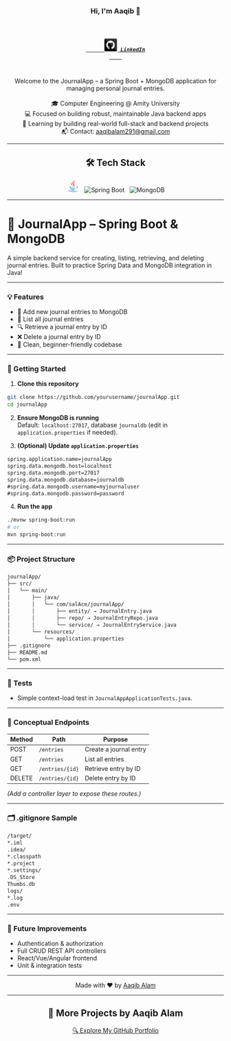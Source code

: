 
<h3 align="center">Hi, I'm Aaqib 👋</h3>

<h5 align="center">
  <code>
    <a href="https://www.linkedin.com/in/aaqib-alam-50929a204/" title="LinkedIn">
      <img title="linkedIn" height="30" src="https://raw.githubusercontent.com/sal12321/images/main/aaqibAlam/images/github.svg"> LinkedIn
    </a>
  </code>
</h5>

<p align="center">
  Welcome to the JournalApp – a Spring Boot + MongoDB application for managing personal journal entries.<br>
  <br>
  🎓 Computer Engineering @ Amity University<br>
  💻 Focused on building robust, maintainable Java backend apps<br>
  🔬 Learning by building real-world full-stack and backend projects<br>
  📬 Contact: <a href="mailto:aaqibalam291@gmail.com">aaqibalam291@gmail.com</a>
</p>

---

<h2 align="center">🛠️ Tech Stack</h2>

<p align="center">
  <img title="Java" height="30" src="https://raw.githubusercontent.com/sal12321/images/main/aaqibAlam/images/java-original.svg">&nbsp;&nbsp;
  <img title="Spring Boot" height="35" src="https://raw.githubusercontent.com/sal12321/images/main/aaqibAlam/images/springboot.svg">&nbsp;&nbsp;
  <img title="MongoDB" height="34" src="https://raw.githubusercontent.com/sal12321/images/main/aaqibAlam/images/mongodb.svg">
</p>

---

# 📖 JournalApp – Spring Boot & MongoDB

A simple backend service for creating, listing, retrieving, and deleting journal entries. Built to practice Spring Data and MongoDB integration in Java!

---

### 💡 Features

- 📝 Add new journal entries to MongoDB  
- 📑 List all journal entries  
- 🔍 Retrieve a journal entry by ID  
- ❌ Delete a journal entry by ID  
- 🌱 Clean, beginner-friendly codebase  

---

### 🚀 Getting Started

1. **Clone this repository**

```bash
git clone https://github.com/yourusername/journalApp.git
cd journalApp
```

2. **Ensure MongoDB is running**  
Default: `localhost:27017`, database `journaldb` (edit in `application.properties` if needed).

3. **(Optional) Update `application.properties`**

```properties
spring.application.name=journalApp
spring.data.mongodb.host=localhost
spring.data.mongodb.port=27017
spring.data.mongodb.database=journaldb
#spring.data.mongodb.username=myjournaluser
#spring.data.mongodb.password=password
```

4. **Run the app**

```bash
./mvnw spring-boot:run
# or
mvn spring-boot:run
```

---

### 📦 Project Structure

```
journalApp/
├── src/
│   └── main/
│       ├── java/
│       │   └── com/salAce/journalApp/
│       │       ├── entity/ → JournalEntry.java
│       │       ├── repo/ → JournalEntryRepo.java
│       │       └── service/ → JournalEntryService.java
│       └── resources/
│           └── application.properties
├── .gitignore
├── README.md
└── pom.xml
```

---

### 🧪 Tests
- Simple context-load test in `JournalAppApplicationTests.java`.

---

### 🚦 Conceptual Endpoints

| Method | Path            | Purpose                |
|--------|------------------|------------------------|
| POST   | `/entries`       | Create a journal entry |
| GET    | `/entries`       | List all entries       |
| GET    | `/entries/{id}`  | Retrieve entry by ID   |
| DELETE | `/entries/{id}`  | Delete entry by ID     |

*(Add a controller layer to expose these routes.)*

---

### 🗂️ .gitignore Sample

```
/target/
*.iml
.idea/
*.classpath
*.project
*.settings/
.DS_Store
Thumbs.db
logs/
*.log
.env
```

---

### 🧠 Future Improvements

- Authentication & authorization  
- Full CRUD REST API controllers  
- React/Vue/Angular frontend  
- Unit & integration tests  

---

<p align="center">
  Made with ❤️ by <a href="https://github.com/sal12321">Aaqib Alam</a>
</p>

---

<h2 align="center">🚀 More Projects by Aaqib Alam</h2>
<p align="center">
  <a href="https://github.com/sal12321?tab=repositories">🔍 Explore My GitHub Portfolio</a>
</p> 
